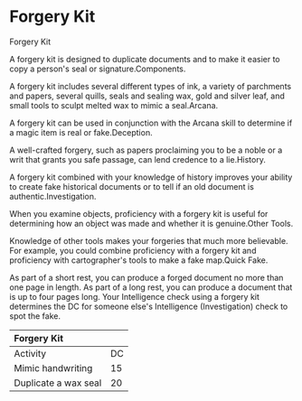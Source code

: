 # Forgery Kit



 Forgery Kit

A forgery kit is designed to duplicate documents and to make it easier to copy a person's seal or signature.Components. 

A forgery kit includes several different types of ink, a variety of parchments and papers, several quills, seals and sealing wax, gold and silver leaf, and small tools to sculpt melted wax to mimic a seal.Arcana. 

A forgery kit can be used in conjunction with the Arcana skill to determine if a magic item is real or fake.Deception. 

A well-crafted forgery, such as papers proclaiming you to be a noble or a writ that grants you safe passage, can lend credence to a lie.History. 

A forgery kit combined with your knowledge of history improves your ability to create fake historical documents or to tell if an old document is authentic.Investigation. 

When you examine objects, proficiency with a forgery kit is useful for determining how an object was made and whether it is genuine.Other Tools. 

Knowledge of other tools makes your forgeries that much more believable. For example, you could combine proficiency with a forgery kit and proficiency with cartographer's tools to make a fake map.Quick Fake. 

As part of a short rest, you can produce a forged document no more than one page in length. As part of a long rest, you can produce a document that is up to four pages long. Your Intelligence check using a forgery kit determines the DC for someone else's Intelligence \(Investigation\) check to spot the fake.

| Forgery Kit |  |
| :--- | :--- |
| Activity | DC |
| Mimic handwriting | 15 |
| Duplicate a wax seal | 20 |

